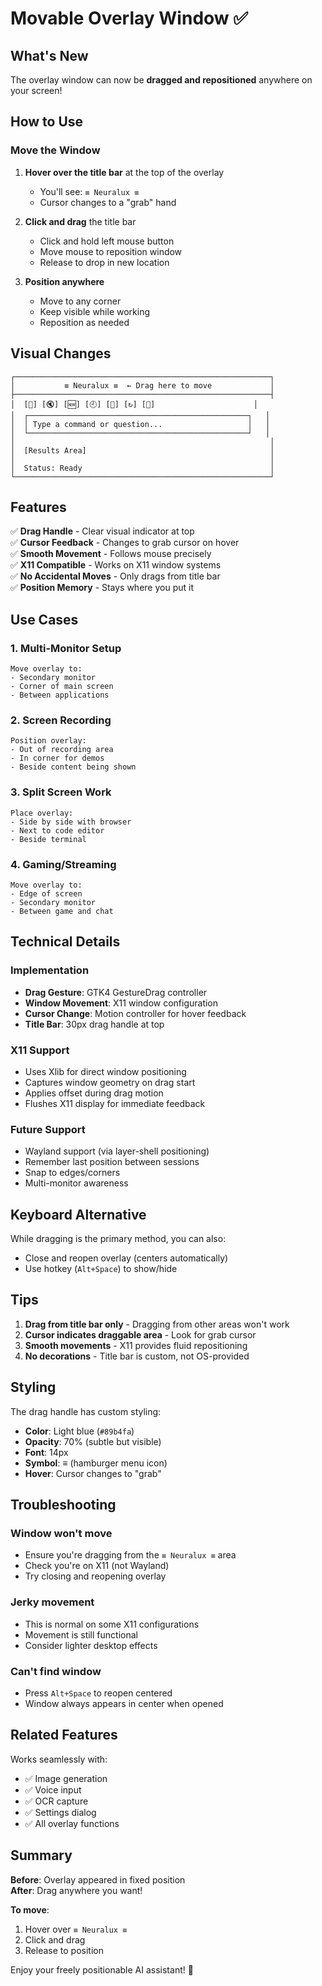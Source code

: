 # Movable Overlay Window ✅

## What's New

The overlay window can now be **dragged and repositioned** anywhere on your screen!

## How to Use

### Move the Window

1. **Hover over the title bar** at the top of the overlay
   - You'll see: `≡ Neuralux ≡`
   - Cursor changes to a "grab" hand

2. **Click and drag** the title bar
   - Click and hold left mouse button
   - Move mouse to reposition window
   - Release to drop in new location

3. **Position anywhere**
   - Move to any corner
   - Keep visible while working
   - Reposition as needed

## Visual Changes

```
┌─────────────────────────────────────────────────────────┐
│           ≡ Neuralux ≡  ← Drag here to move             │
├─────────────────────────────────────────────────────────┤
│  [🎤] [🔇] [🆕] [🕘] [🔲] [↻] [🎨]                      │
│  ┌─────────────────────────────────────────────────┐   │
│  │ Type a command or question...                   │   │
│  └─────────────────────────────────────────────────┘   │
│                                                         │
│  [Results Area]                                         │
│                                                         │
│  Status: Ready                                          │
└─────────────────────────────────────────────────────────┘
```

## Features

✅ **Drag Handle** - Clear visual indicator at top  
✅ **Cursor Feedback** - Changes to grab cursor on hover  
✅ **Smooth Movement** - Follows mouse precisely  
✅ **X11 Compatible** - Works on X11 window systems  
✅ **No Accidental Moves** - Only drags from title bar  
✅ **Position Memory** - Stays where you put it  

## Use Cases

### 1. Multi-Monitor Setup
```
Move overlay to:
- Secondary monitor
- Corner of main screen
- Between applications
```

### 2. Screen Recording
```
Position overlay:
- Out of recording area
- In corner for demos
- Beside content being shown
```

### 3. Split Screen Work
```
Place overlay:
- Side by side with browser
- Next to code editor
- Beside terminal
```

### 4. Gaming/Streaming
```
Move overlay to:
- Edge of screen
- Secondary monitor
- Between game and chat
```

## Technical Details

### Implementation
- **Drag Gesture**: GTK4 GestureDrag controller
- **Window Movement**: X11 window configuration
- **Cursor Change**: Motion controller for hover feedback
- **Title Bar**: 30px drag handle at top

### X11 Support
- Uses Xlib for direct window positioning
- Captures window geometry on drag start
- Applies offset during drag motion
- Flushes X11 display for immediate feedback

### Future Support
- Wayland support (via layer-shell positioning)
- Remember last position between sessions
- Snap to edges/corners
- Multi-monitor awareness

## Keyboard Alternative

While dragging is the primary method, you can also:
- Close and reopen overlay (centers automatically)
- Use hotkey (`Alt+Space`) to show/hide

## Tips

1. **Drag from title bar only** - Dragging from other areas won't work
2. **Cursor indicates draggable area** - Look for grab cursor
3. **Smooth movements** - X11 provides fluid repositioning
4. **No decorations** - Title bar is custom, not OS-provided

## Styling

The drag handle has custom styling:
- **Color**: Light blue (`#89b4fa`)
- **Opacity**: 70% (subtle but visible)
- **Font**: 14px
- **Symbol**: ≡ (hamburger menu icon)
- **Hover**: Cursor changes to "grab"

## Troubleshooting

### Window won't move
- Ensure you're dragging from the `≡ Neuralux ≡` area
- Check you're on X11 (not Wayland)
- Try closing and reopening overlay

### Jerky movement
- This is normal on some X11 configurations
- Movement is still functional
- Consider lighter desktop effects

### Can't find window
- Press `Alt+Space` to reopen centered
- Window always appears in center when opened

## Related Features

Works seamlessly with:
- ✅ Image generation
- ✅ Voice input
- ✅ OCR capture
- ✅ Settings dialog
- ✅ All overlay functions

## Summary

**Before**: Overlay appeared in fixed position  
**After**: Drag anywhere you want!

**To move**: 
1. Hover over `≡ Neuralux ≡`
2. Click and drag
3. Release to position

Enjoy your freely positionable AI assistant! 🎯

